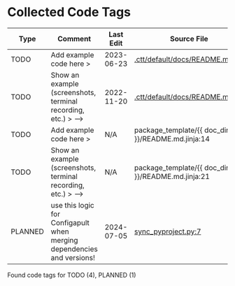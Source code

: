 # Collected Code Tags

| Type    | Comment                                                                | Last Edit   | Source File                                                                                                                                                   |
|---------|------------------------------------------------------------------------|-------------|---------------------------------------------------------------------------------------------------------------------------------------------------------------|
| TODO    | Add example code here >                                                | 2023-06-23  | [.ctt/default/docs/README.md:14](https://github.com/KyleKing/calcipy_template/blame/0e8d1fd2c45f29a4a6ce208c1ca90a8644e58594/.ctt/default/docs/README.md#L14) |
| TODO    | Show an example (screenshots, terminal recording, etc.) > -->          | 2022-11-20  | [.ctt/default/docs/README.md:21](https://github.com/KyleKing/calcipy_template/blame/173f8a303200cc7b793fad105d37722590f2ccc6/.ctt/default/docs/README.md#L21) |
| TODO    | Add example code here >                                                | N/A         | package_template/{{ doc_dir }}/README.md.jinja:14                                                                                                             |
| TODO    | Show an example (screenshots, terminal recording, etc.) > -->          | N/A         | package_template/{{ doc_dir }}/README.md.jinja:21                                                                                                             |
| PLANNED | use this logic for Configapult when merging dependencies and versions! | 2024-07-05  | [sync_pyproject.py:7](https://github.com/KyleKing/calcipy_template/blame/3a475510cb291cbac2d78ab281a9cb09fc2798f0/sync_pyproject.py#L7)                       |

Found code tags for TODO (4), PLANNED (1)

<!-- calcipy_skip_tags -->
